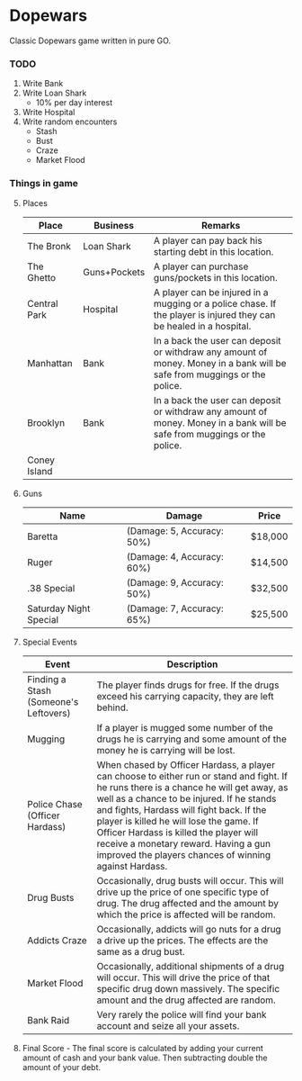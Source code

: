# Dopewars

Classic Dopewars game written in pure GO.

### TODO

 1. Write Bank
 2. Write Loan Shark
    - 10% per day interest 
 3. Write Hospital
 4. Write random encounters
    - Stash
    - Bust
    - Craze
    - Market Flood
    
### Things in game

 5. Places
 
    Place|Business|Remarks
     --- | ------ | ----- 
    The Bronk|Loan Shark|A player can pay back his starting debt in this location.
    The Ghetto|Guns+Pockets|A player can purchase guns/pockets in this location.
    Central Park|Hospital|A player can be injured in a mugging or a police chase. If the player is injured they can be healed in a hospital.
    Manhattan|Bank|In a back the user can deposit or withdraw any amount of money. Money in a bank will be safe from muggings or the police.
    Brooklyn|Bank|In a back the user can deposit or withdraw any amount of money. Money in a bank will be safe from muggings or the police.
    Coney Island| | |
    
 6. Guns
 
    Name | Damage | Price
    ---- | ------ | -----
    Baretta | (Damage: 5, Accuracy: 50%) | $18,000 
    Ruger | (Damage: 4, Accuracy: 60%) | $14,500
    .38 Special | (Damage: 9, Accuracy: 50%) | $32,500
    Saturday Night Special | (Damage: 7, Accuracy: 65%) | $25,500

 7. Special Events

    Event | Description
    ----- | -----------
    Finding a Stash (Someone's Leftovers) | The player finds drugs for free. If the drugs exceed his carrying capacity, they are left behind.
    Mugging | If a player is mugged some number of the drugs he is carrying and some amount of the money he is carrying will be lost.
    Police Chase (Officer Hardass) | When chased by Officer Hardass, a player can choose to either run or stand and fight. If he runs there is a chance he will get away, as well as a chance to be injured. If he stands and fights, Hardass will fight back. If the player is killed he will lose the game. If Officer Hardass is killed the player will receive a monetary reward. Having a gun improved the players chances of winning against Hardass.
    Drug Busts | Occasionally, drug busts will occur. This will drive up the price of one specific type of drug. The drug affected and the amount by which the price is affected will be random.
    Addicts Craze | Occasionally, addicts will go nuts for a drug a drive up the prices. The effects are the same as a drug bust.
    Market Flood | Occasionally, additional shipments of a drug will occur. This will drive the price of that specific drug down massively. The specific amount and the drug affected are random.
    Bank Raid | Very rarely the police will find your bank account and seize all your assets.

  8. Final Score - The final score is calculated by adding your current amount of cash and your bank value. Then subtracting double the amount of your debt.

